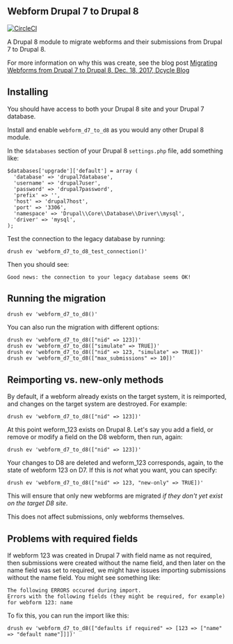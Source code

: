 Webform Drupal 7 to Drupal 8
-----

[![CircleCI](https://circleci.com/gh/dcycle/webform_d7_to_d8.svg?style=svg)](https://circleci.com/gh/dcycle/webform_d7_to_d8)

A Drupal 8 module to migrate webforms and their submissions from Drupal 7 to Drupal 8.

For more information on why this was create, see the blog post [Migrating Webforms from Drupal 7 to Drupal 8, Dec. 18, 2017, Dcycle Blog](http://blog.dcycle.com/blog/2017-12-18/migrating-webforms-drupal7-to-drupal8/)

Installing
-----

You should have access to both your Drupal 8 site and your Drupal 7 database.

Install and enable `webform_d7_to_d8` as you would any other Drupal 8 module.

In the `$databases` section of your Drupal 8 `settings.php` file, add something like:

    $databases['upgrade']['default'] = array (
      'database' => 'drupal7database',
      'username' => 'drupal7user',
      'password' => 'drupal7password',
      'prefix' => '',
      'host' => 'drupal7host',
      'port' => '3306',
      'namespace' => 'Drupal\\Core\\Database\\Driver\\mysql',
      'driver' => 'mysql',
    );

Test the connection to the legacy database by running:

    drush ev 'webform_d7_to_d8_test_connection()'

Then you should see:

    Good news: the connection to your legacy database seems OK!

Running the migration
-----

    drush ev 'webform_d7_to_d8()'

You can also run the migration with different options:

    drush ev 'webform_d7_to_d8(["nid" => 123])'
    drush ev 'webform_d7_to_d8(["simulate" => TRUE])'
    drush ev 'webform_d7_to_d8(["nid" => 123, "simulate" => TRUE])'
    drush ev 'webform_d7_to_d8(["max_submissions" => 10])'

Reimporting vs. new-only methods
-----

By default, if a webform already exists on the target system, it is reimported, and changes on the target system are destroyed. For example:

    drush ev 'webform_d7_to_d8(["nid" => 123])'

At this point weform_123 exists on Drupal 8. Let's say you add a field, or remove or modify a field on the D8 webform, then run, again:

    drush ev 'webform_d7_to_d8(["nid" => 123])'

Your changes to D8 are deleted and weform_123 corresponds, again, to the state of webform 123 on D7. If this is _not_ what you want, you can specify:

    drush ev 'webform_d7_to_d8(["nid" => 123, "new-only" => TRUE])'

This will ensure that only new webforms are migrated _if they don't yet exist on the target D8 site_.

This does not affect submissions, only webforms themselves.

Problems with required fields
-----

If webform 123 was created in Drupal 7 with field name as not required, then submissions were created without the name field, and then later on the name field was set to required, we might have issues importing submissions without the name field. You might see something like:

    The following ERRORS occured during import.
    Errors with the following fields (they might be required, for example) for webform 123: name

To fix this, you can run the import like this:

    drush ev 'webform_d7_to_d8(["defaults if required" => [123 => ["name" => "default name"]]])'
